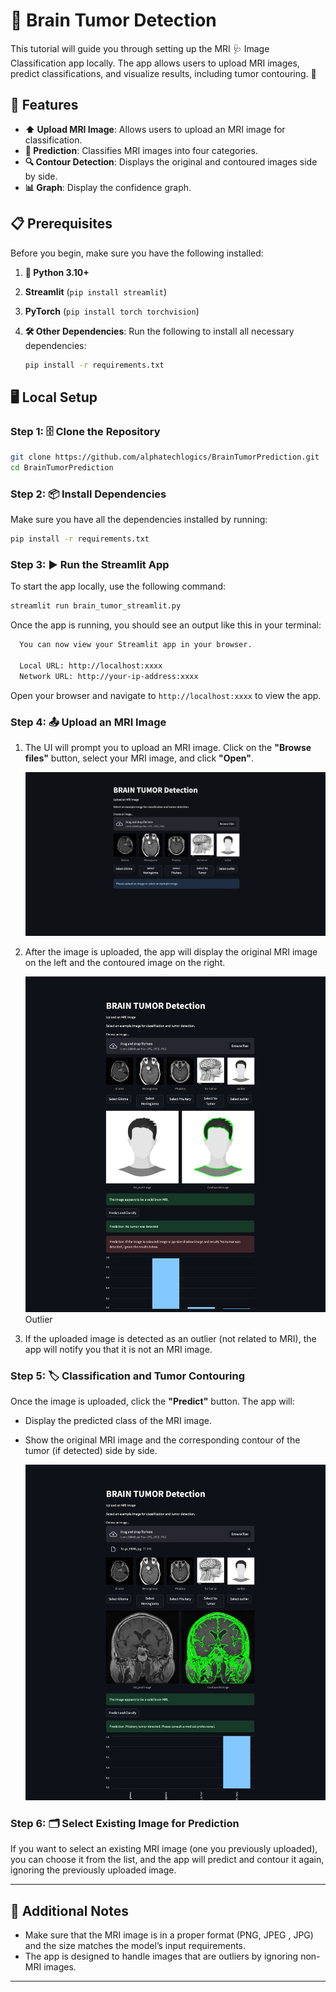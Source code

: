 # 🧠 Brain Tumor Detection

This tutorial will guide you through setting up the MRI 🩺 Image Classification app locally. The app allows users to upload MRI images, predict classifications, and visualize results, including tumor contouring. 🎨

## 🚀 Features

- **⬆️ Upload MRI Image**: Allows users to upload an MRI image for classification.
- **🔮 Prediction**: Classifies MRI images into four categories.
- **🔍 Contour Detection**: Displays the original and contoured images side by side.
- **📊 Graph**: Display the confidence graph.

## 📋 Prerequisites

Before you begin, make sure you have the following installed:

1. **🐍 Python 3.10+**
2. **Streamlit** (`pip install streamlit`)
3. **PyTorch** (`pip install torch torchvision`)
4. **🛠️ Other Dependencies**: Run the following to install all necessary dependencies:

   ```bash
   pip install -r requirements.txt
   ```

## 🖥️ Local Setup

### Step 1: 🗄️ Clone the Repository

```bash
git clone https://github.com/alphatechlogics/BrainTumorPrediction.git
cd BrainTumorPrediction
```

### Step 2: 📦 Install Dependencies

Make sure you have all the dependencies installed by running:

```bash
pip install -r requirements.txt
```

### Step 3: ▶️ Run the Streamlit App

To start the app locally, use the following command:

```bash
streamlit run brain_tumor_streamlit.py
```

Once the app is running, you should see an output like this in your terminal:

```bash
  You can now view your Streamlit app in your browser.

  Local URL: http://localhost:xxxx
  Network URL: http://your-ip-address:xxxx
```

Open your browser and navigate to `http://localhost:xxxx` to view the app.

### Step 4: 📤 Upload an MRI Image

1. The UI will prompt you to upload an MRI image. Click on the **"Browse files"** button, select your MRI image, and click **"Open"**.

   ![Upload Image](UI_Images/UI.png)

2. After the image is uploaded, the app will display the original MRI image on the left and the contoured image on the right.

   ![Image Results](UI_Images/Outlier.png)Outlier

3. If the uploaded image is detected as an outlier (not related to MRI), the app will notify you that it is not an MRI image.

### Step 5: 🏷️ Classification and Tumor Contouring

Once the image is uploaded, click the **"Predict"** button. The app will:

- Display the predicted class of the MRI image.
- Show the original MRI image and the corresponding contour of the tumor (if detected) side by side.

  ![Prediction](UI_Images/Pituitary.png)

### Step 6: 🗂️ Select Existing Image for Prediction

If you want to select an existing MRI image (one you previously uploaded), you can choose it from the list, and the app will predict and contour it again, ignoring the previously uploaded image.

---

## 📝 Additional Notes

- Make sure that the MRI image is in a proper format (PNG, JPEG , JPG) and the size matches the model’s input requirements.
- The app is designed to handle images that are outliers by ignoring non-MRI images.

---
